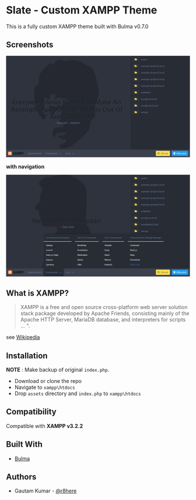 # Slate - Custom XAMPP Theme

This is a fully custom XAMPP theme built with Bulma v0.7.0

## Screenshots

![Slate - Custom XAMPP Theme Screenshot 1](https://raw.githubusercontent.com/r8here/Slate-Custom-XAMPP-Theme/master/screenshot-1.png)

**with navigation**

![Slate - Custom XAMPP Theme Screenshot 2](https://raw.githubusercontent.com/r8here/Slate-Custom-XAMPP-Theme/master/screen-with-nav-2.png)

## What is XAMPP?

> XAMPP is a free and open source cross-platform web server solution stack package developed by Apache Friends, consisting mainly of the Apache HTTP Server, MariaDB database, and interpreters for scripts ... ".

see [Wikipedia](https://en.wikipedia.org/wiki/XAMPP)

## Installation

**NOTE** : Make backup of original `index.php`.

- Download or clone the repo
- Navigate to `xampp\htdocs`
- Drop `assets` directory and `index.php` to `xampp\htdocs`

## Compatibility
Compatible with **XAMPP v3.2.2**

## Built With

* [Bulma](https://bulma.io/)

## Authors

* Gautam Kumar - [@r8here](https://twitter.com/r8here/)